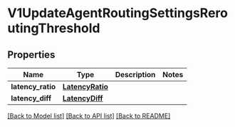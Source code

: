 # V1UpdateAgentRoutingSettingsReroutingThreshold

## Properties
Name | Type | Description | Notes
------------ | ------------- | ------------- | -------------
**latency_ratio** | [**LatencyRatio**](LatencyRatio.md) |  | 
**latency_diff** | [**LatencyDiff**](LatencyDiff.md) |  | 

[[Back to Model list]](../README.md#documentation-for-models) [[Back to API list]](../README.md#documentation-for-api-endpoints) [[Back to README]](../README.md)


